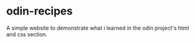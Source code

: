 # odin-recipes
A simple website to demonstrate what i learned in the odin project's html and css section.
